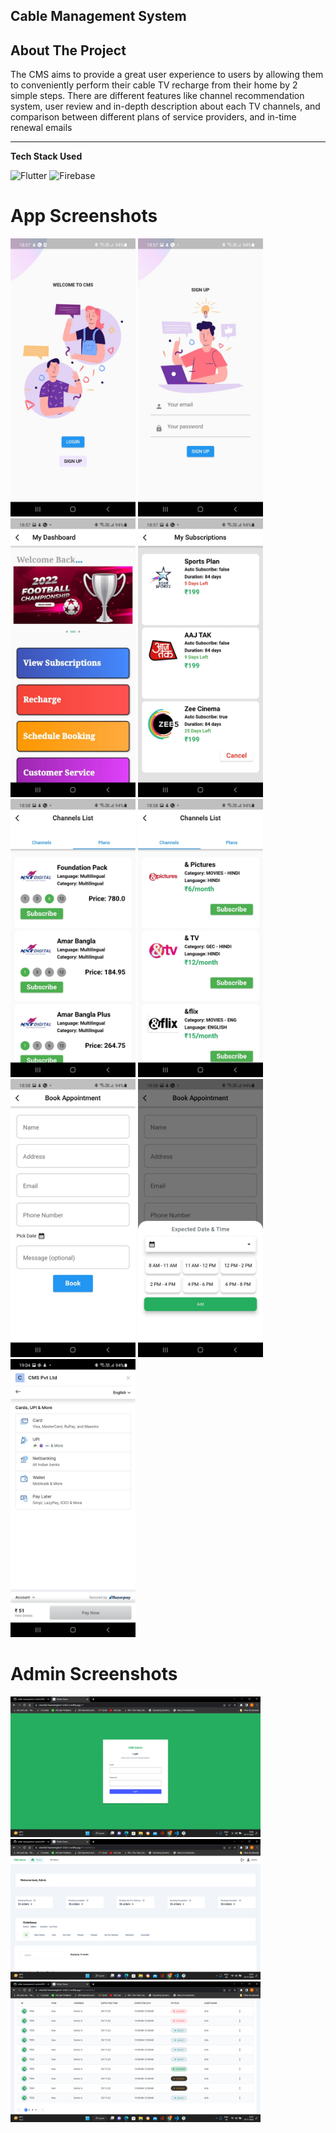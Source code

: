 ## Cable Management System


<!-- ABOUT THE PROJECT -->
## About The Project


The CMS aims to provide a great user experience to users by allowing them to conveniently 
perform their cable TV recharge from their home by 2 simple steps. There are different 
features like channel recommendation system, user review and in-depth description about 
each TV channels, and comparison between different plans of service providers, and in-time 
renewal emails

<hr>

**Tech Stack Used** 


![Flutter](https://img.shields.io/badge/-Flutter-000000?style=flat&logo=flutter)
![Firebase](https://img.shields.io/badge/-Firebase-000000?style=flat&logo=firebase)


# App Screenshots

<img src="output/821f54f2-1bae-4a90-add4-5c5ac9c82d13.jpg" alt="output" width="200"/>
<img src="output/7bbd1a4a-01ba-45f7-b9b1-79de36cb9ad1.jpg" alt="output" width="200"/>
<img src="output/07dec02d-6457-4125-873e-a192b9428a87.jpg" alt="output" width="200"/>
<img src="output/0d9ec654-9e33-4b0a-8fc4-4e4a705fdcd3.jpg" alt="output" width="200"/>
<img src="output/f4aadad8-d43b-4544-9dad-fbe570c90590.jpg" alt="output" width="200"/>
<img src="output/f3650b71-beb3-48f9-87a1-dfaca26371aa.jpg" alt="output" width="200"/>
<img src="output/381b067b-9063-4233-b217-64258fddb809.jpg" alt="output" width="200"/>
<img src="output/f1157147-fd0b-4ea5-8ff4-96793d124796.jpg" alt="output" width="200"/>
<img src="output/2210c237-20ce-4442-a6e0-005657c65be6.jpg" alt="output" width="200"/>


# Admin Screenshots

<img src="output/Screenshot (36).png" alt="output" width="400"/>
<img src="output/Screenshot (37).png" alt="output" width="400"/>
<img src="output/Screenshot (38).png" alt="output" width="400"/>

